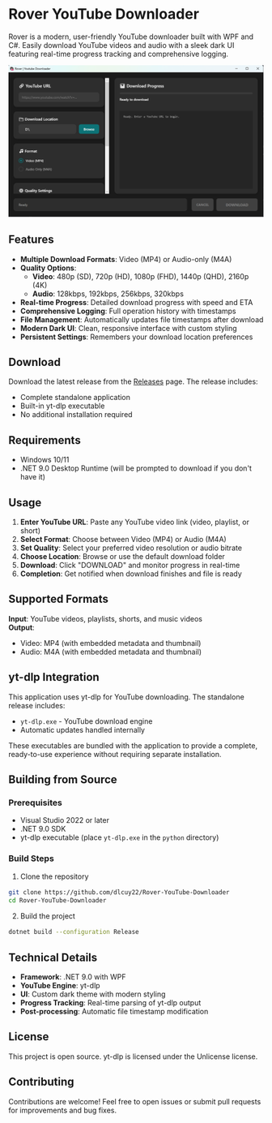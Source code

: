 # Rover YouTube Downloader

Rover is a modern, user-friendly YouTube downloader built with WPF and C#. Easily download YouTube videos and audio with a sleek dark UI featuring real-time progress tracking and comprehensive logging.

![App Preview](images/preview.png)

## Features

- **Multiple Download Formats**: Video (MP4) or Audio-only (M4A)
- **Quality Options**:
    - **Video**: 480p (SD), 720p (HD), 1080p (FHD), 1440p (QHD), 2160p (4K)
    - **Audio**: 128kbps, 192kbps, 256kbps, 320kbps
- **Real-time Progress**: Detailed download progress with speed and ETA
- **Comprehensive Logging**: Full operation history with timestamps
- **File Management**: Automatically updates file timestamps after download
- **Modern Dark UI**: Clean, responsive interface with custom styling
- **Persistent Settings**: Remembers your download location preferences

## Download

Download the latest release from the [Releases](https://github.com/dlcuy22/Rover-YouTube-Downloader/releases) page. The release includes:

- Complete standalone application
- Built-in yt-dlp executable
- No additional installation required

## Requirements

- Windows 10/11
- .NET 9.0 Desktop Runtime (will be prompted to download if you don't have it)

## Usage

1. **Enter YouTube URL**: Paste any YouTube video link (video, playlist, or short)
2. **Select Format**: Choose between Video (MP4) or Audio (M4A)
3. **Set Quality**: Select your preferred video resolution or audio bitrate
4. **Choose Location**: Browse or use the default download folder
5. **Download**: Click "DOWNLOAD" and monitor progress in real-time
6. **Completion**: Get notified when download finishes and file is ready

## Supported Formats

**Input**: YouTube videos, playlists, shorts, and music videos  
**Output**:
- Video: MP4 (with embedded metadata and thumbnail)
- Audio: M4A (with embedded metadata and thumbnail)

## yt-dlp Integration

This application uses yt-dlp for YouTube downloading. The standalone release includes:

- `yt-dlp.exe` - YouTube download engine
- Automatic updates handled internally

These executables are bundled with the application to provide a complete, ready-to-use experience without requiring separate installation.

## Building from Source

### Prerequisites
- Visual Studio 2022 or later
- .NET 9.0 SDK
- yt-dlp executable (place `yt-dlp.exe` in the `python` directory)

### Build Steps
1. Clone the repository
```bash
git clone https://github.com/dlcuy22/Rover-YouTube-Downloader
cd Rover-YouTube-Downloader
```

2. Build the project
```bash
dotnet build --configuration Release
```

## Technical Details

- **Framework**: .NET 9.0 with WPF
- **YouTube Engine**: yt-dlp
- **UI**: Custom dark theme with modern styling
- **Progress Tracking**: Real-time parsing of yt-dlp output
- **Post-processing**: Automatic file timestamp modification

## License

This project is open source. yt-dlp is licensed under the Unlicense license.

## Contributing

Contributions are welcome! Feel free to open issues or submit pull requests for improvements and bug fixes.